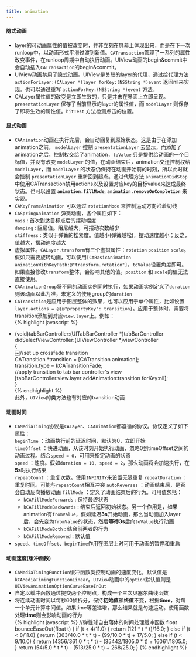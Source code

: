 ```yaml
---
title: animation
---
```


#### 隐式动画
* layer的可动画属性的值被改变时，并非立刻在屏幕上体现出来，而是在下一次runloop中，以动画形式平滑过渡到新值。`CATransaction`管理了一系列的属性改变事件，在runloop周期中自动执行动画。UIView动画的begin&commit中会自动插入`CATransaction`的begin&commit。
* UIView动画禁用了隐式动画。UIView是关联的layer的代理，通过给代理方法 `actionForLayer:(CALayer *)layer forKey:(NSString *)event` 返回nil来实现。也可以通过重写 `actionForKey:(NSString *)event` 方法。
* CALayer属性值的改变是立即生效的，只是并未在界面上立即呈现。`presentationLayer` 保存了当前显示的layer的属性值，而 `modelLayer` 则保存了即将生效的属性值。`hitTest` 方法检测点击的位置。

#### 显式动画
* `CAAnimation`动画在执行完后，会自动回复到原始状态。这是由于在添加animation之前， `modelLayer` 控制 `presentationLayer` 去显示，而添加了animation之后，控制权交给了animation，`toValue` 只是提供给动画的一个目标值，并没有改变 `modelLayer` 的值，在动画结束后，animation交还控制权给 `modelLayer`，而 `modelLayer` 的状态仍保持在动画开始前的时刻，所以此时就会控制 `presentationLayer` 重新回到起点。通过代理方法 `animationDidStop` 中使用CATransaction禁用actions以及设置对应key的目标value来达成最终状态。也可以设置 **`animation.fillMode`**, **`animation.removeOnCompletion`** 来实现。
* `CAKeyFrameAnimation` 可以通过 `rotationMode` 来控制运动方向沿着切线
* `CASpringAnimation` 弹簧动画，各个属性如下：  
    `mass` : 首次到达目标点后的摆动幅度  
    `damping` : 阻尼值。阻尼越大，可摆动次数越少  
    `stiffness` : 类似于弹簧的松紧度。值越小(弹簧越松)，摆动速度越小；反之，值越大，摆动速度越大
* 虚拟属性。`CALayer.transform`有三个虚拟属性：`rotation` `position` `scale`。假如只需要旋转动画，可以使用`[CABasicAnimation animationWithKeyPath:@"transform.rotation"]`，`toValue`设置角度即可。如果直接修改`transform`整体，会影响其他的值。`position` 和 `scale`的值无法直接使用。
* `CAAnimationGroup`将不同的动画实例同时执行，如果动画实例定义了`duration`则该动画以此为准，未定义的使用group的`duration`
* `CATransition`是应用于图层整体的效果，也可以应用于单个属性，比如设置`layer.actions = @{@"propertyKey": transition}`。应用于整体时，需要将transition添加到对应`view.layer`上。例如：  
{% highlight javascript %}
- (void)tabBarController:(UITabBarController *)tabBarController didSelectViewController:(UIViewController *)viewController  
{  
  ￼//set up crossfade transition  
  CATransition *transition = [CATransition animation];  
  transition.type = kCATransitionFade;  
  //apply transition to tab bar controller's view  
  [tabBarController.view.layer addAnimation:transition forKey:nil];  
}  
{% endhighlight %}  
此外，`UIView`的类方法也有对应的transition动画

#### 动画时间
* `CAMediaTiming`协议是`CALayer`、`CAAnimation`都遵循的协议。协议定义了如下属性：  
  `beginTime` ：动画执行前的延迟时间，默认为0，立即开始  
  `timeOffset` ：快进动画，从该时刻开始执行动画，忽略0到timeOffset之间的动画过程。结合`speed = 0`，可用来指定动画的状态  
  `speed` ：速度。假如`duration = 10, speed = 2`，那么动画将会加速执行，在**5s**时执行结束  
  `repeatCount` ：重复次数。使用`INFINITY`来设置无限重复
  `repeatDuration` ： 重复时间。可能与`repeatCount`相互冲突
  `autoReverses` ：动画结束后，是否会自动反向播放动画
  `fillMode` ：定义了动画结束后的行为。可用值包括：
	* `kCAFillModeForwards` : 保持最终状态
	* `kCAFillModeBackwards` : 结束后返回初始状态。另一个作用是，如果animation有`fromValue`，假如延迟**3s**开始动画，那么当动画加入layer后，会先变为`fromValue`的状态，然后**等待3s**后向`toValue`执行动画
	* `kCAFillModeBoth` : 结合前两者的行为
	* `kCAFillModeRemoved` : 默认值
* `speed`、`timeOffset`、`beginTime`作用在图层上时可用于动画的暂停和重启

#### 动画速度(缓冲函数)
* `CAMediaTimingFunction`缓冲函数类控制动画的速度变化。默认值是`kCAMediaTimingFunctionLinear`。`UIView`动画中的`option`默认值则是`UIViewAnimationOptionCurveEaseInOut`
* 自定以缓冲函数通过提交两个控制点，构成一个三次贝塞尔曲线函数
* 将连续动画时间以每秒60帧拆分，保持**初始值**和**终值**不变，根据**time**，对每一个单元计算中间值。如果time等差递增，那么结果就是匀速运动。使用函数处理**time**则会影响动画的行为  
{% highlight javascript %}
//弹性球自由落体的时间处理缓冲函数
float bounceEaseOut(float t)
{
  if (t < 4/11.0) {
    return (121 * t * t)/16.0;
  } else if (t < 8/11.0) {
      return (363/40.0 * t * t) - (99/10.0 * t) + 17/5.0;
  } else if (t < 9/10.0) {
      return (4356/361.0 * t * t) - (35442/1805.0 * t) + 16061/1805.0;
  }
  return (54/5.0 * t * t) - (513/25.0 * t) + 268/25.0;
}
{% endhighlight %}
